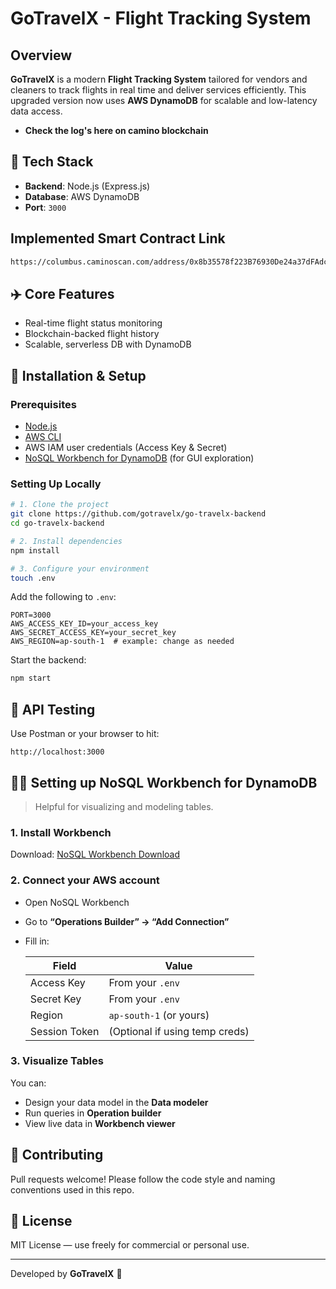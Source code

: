 # GoTravelX - Flight Tracking System

## Overview

**GoTravelX** is a modern **Flight Tracking System** tailored for vendors and cleaners to track flights in real time and deliver services efficiently. This upgraded version now uses **AWS DynamoDB** for scalable and low-latency data access.


- **Check the log's here on camino blockchain**

## 🧰 Tech Stack

- **Backend**: Node.js (Express.js)
- **Database**: AWS DynamoDB
- **Port**: `3000`

## Implemented  Smart Contract Link
```bash
https://columbus.caminoscan.com/address/0x8b35578f223B76930De24a37dFAdc7A24a73dd23?tab=contract
```

## ✈️ Core Features

- Real-time flight status monitoring
- Blockchain-backed flight history
- Scalable, serverless DB with DynamoDB

## 🔧 Installation & Setup

### Prerequisites

- [Node.js](https://nodejs.org/)
- [AWS CLI](https://docs.aws.amazon.com/cli/latest/userguide/install-cliv2.html)
- AWS IAM user credentials (Access Key & Secret)
- [NoSQL Workbench for DynamoDB](https://docs.aws.amazon.com/amazondynamodb/latest/developerguide/workbench.settingup.html) (for GUI exploration)

### Setting Up Locally

```bash
# 1. Clone the project
git clone https://github.com/gotravelx/go-travelx-backend
cd go-travelx-backend

# 2. Install dependencies
npm install

# 3. Configure your environment
touch .env
```

Add the following to `.env`:

```env
PORT=3000
AWS_ACCESS_KEY_ID=your_access_key
AWS_SECRET_ACCESS_KEY=your_secret_key
AWS_REGION=ap-south-1  # example: change as needed
```

Start the backend:

```bash
npm start
```

## 🧪 API Testing

Use Postman or your browser to hit:

```
http://localhost:3000
```

## 🧑‍💻 Setting up NoSQL Workbench for DynamoDB

> Helpful for visualizing and modeling tables.

### 1. Install Workbench
Download: [NoSQL Workbench Download](https://docs.aws.amazon.com/amazondynamodb/latest/developerguide/workbench.settingup.html)

### 2. Connect your AWS account

- Open NoSQL Workbench
- Go to **“Operations Builder” → “Add Connection”**
- Fill in:

  | Field       | Value                    |
  |-------------|--------------------------|
  | Access Key  | From your `.env`         |
  | Secret Key  | From your `.env`         |
  | Region      | `ap-south-1` (or yours)  |
  | Session Token | (Optional if using temp creds) |

### 3. Visualize Tables

You can:

- Design your data model in the **Data modeler**
- Run queries in **Operation builder**
- View live data in **Workbench viewer**

## 👥 Contributing

Pull requests welcome! Please follow the code style and naming conventions used in this repo.

## 📝 License

MIT License — use freely for commercial or personal use.

---

Developed by **GoTravelX** 🚀
